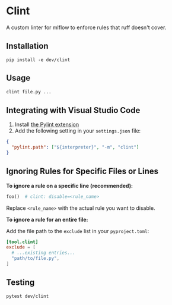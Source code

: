 # Clint

A custom linter for mlflow to enforce rules that ruff doesn't cover.

## Installation

```
pip install -e dev/clint
```

## Usage

```bash
clint file.py ...
```

## Integrating with Visual Studio Code

1. Install [the Pylint extension](https://marketplace.visualstudio.com/items?itemName=ms-python.pylint)
2. Add the following setting in your `settings.json` file:

```json
{
  "pylint.path": ["${interpreter}", "-m", "clint"]
}
```

## Ignoring Rules for Specific Files or Lines

**To ignore a rule on a specific line (recommended):**

```python
foo()  # clint: disable=<rule_name>
```

Replace `<rule_name>` with the actual rule you want to disable.

**To ignore a rule for an entire file:**

Add the file path to the `exclude` list in your `pyproject.toml`:

```toml
[tool.clint]
exclude = [
  # ...existing entries...
  "path/to/file.py",
]
```

## Testing

```bash
pytest dev/clint
```
